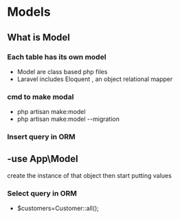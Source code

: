 
# Models




## What is Model

### Each table has its own model 

 - Model are class based php files
 -  Laravel includes  Eloquent , an object relational mapper 

### cmd to make modal

- php artisan make:model <modelName>
- php artisan make:model <modelName> --migration


### Insert query in ORM 
-use App\Model 
- 
create the instance of that  object then start putting values 

### Select query in ORM 

-  $customers=Customer::all();
